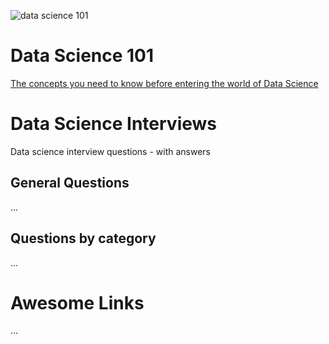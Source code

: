 ![data science 101](https://i.imgur.com/oX4hSbk.jpg)

# Data Science 101

[The concepts you need to know before entering the world of Data Science](https://www.linkedin.com/posts/dangtrunganh_data-science-101-activity-6712182918258798592-d5bG)

# Data Science Interviews

Data science interview questions - with answers

## General Questions
...

## Questions by category
...

# Awesome Links
...
